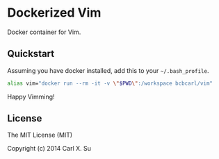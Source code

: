 # Dockerized Vim

Docker container for Vim.

## Quickstart

Assuming you have docker installed, add this to your `~/.bash_profile`.

```bash
alias vim="docker run --rm -it -v \"$PWD\":/workspace bcbcarl/vim"
```

Happy Vimming!

## License

The MIT License (MIT)

Copyright (c) 2014 Carl X. Su
